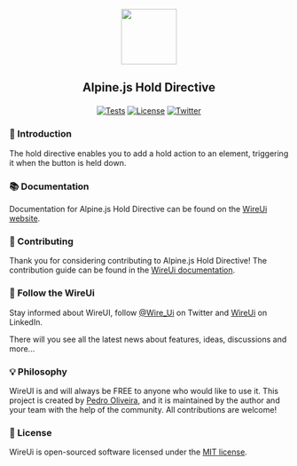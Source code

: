 <p align="center"><img src="https://wireui.dev/wireui/wireui-circle.png" height="100"></p>

<h2><p align="center">Alpine.js Hold Directive</p></h2>

<p align="center">
<a href="https://github.com/wireui/alpinejs-hold-directive/actions"><img src="https://github.com/wireui/alpinejs-hold-directive/actions/workflows/test.yml/badge.svg" alt="Tests"></a>
<a href="license.md"><img src="https://img.shields.io/github/license/wireui/alpinejs-hold-directive" alt="License" /></a>
<a href="https://x.com/Wire_Ui"><img src="https://img.shields.io/twitter/url?url=https://x.com/Wire_Ui" alt="Twitter"></a>
</p>

### 🚀 Introduction

The hold directive enables you to add a hold action to an element, triggering it when the button is held down.

### 📚 Documentation

Documentation for Alpine.js Hold Directive can be found on the [WireUi website](https://wireui.dev/packages/alpinejs-hold-directive).

### 🔧 Contributing

Thank you for considering contributing to Alpine.js Hold Directive! The contribution guide can be found in the [WireUi documentation](https://wireui.dev/customize/contribution-guide).

### 📣 Follow the WireUi

Stay informed about WireUI, follow [@Wire_Ui](https://x.com/Wire_Ui) on Twitter and [WireUi](https://www.linkedin.com/company/wireui) on LinkedIn.

There will you see all the latest news about features, ideas, discussions and more...

### 💡 Philosophy

WireUI is and will always be FREE to anyone who would like to use it. This project is created by [Pedro Oliveira](https://github.com/ph7jack), and it is maintained by the author and your team with the help of the community. All contributions are welcome!

### 📝 License

WireUi is open-sourced software licensed under the [MIT license](license.md).
